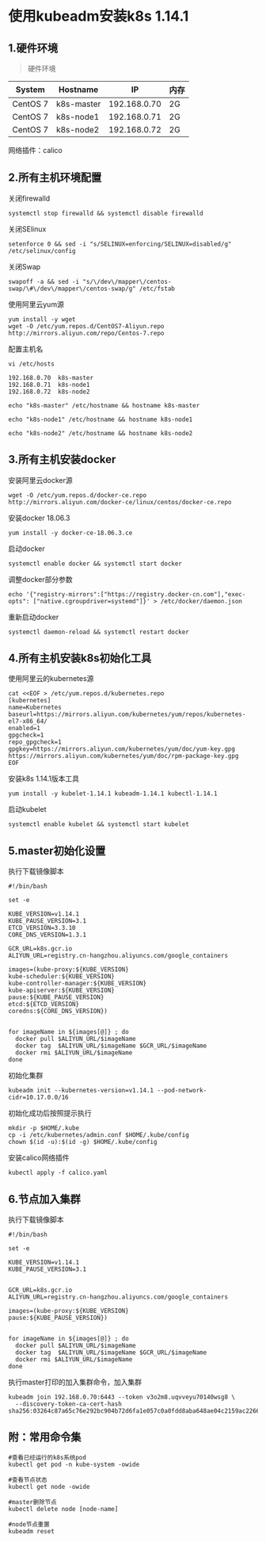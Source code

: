 # 使用kubeadm安装k8s 1.14.1

## 1.硬件环境
> 硬件环境

|System|Hostname|IP|内存|
|-|-|-|-|
|CentOS 7|k8s-master|192.168.0.70|2G|
|CentOS 7|k8s-node1|192.168.0.71|2G|
|CentOS 7|k8s-node2|192.168.0.72|2G|

网络插件：calico

## 2.所有主机环境配置
关闭firewalld

` systemctl stop firewalld && systemctl disable firewalld  `

关闭SElinux

` setenforce 0 && sed -i "s/SELINUX=enforcing/SELINUX=disabled/g" /etc/selinux/config `

关闭Swap

` swapoff -a && sed -i "s/\/dev\/mapper\/centos-swap/\#\/dev\/mapper\/centos-swap/g" /etc/fstab `

使用阿里云yum源

    yum install -y wget
    wget -O /etc/yum.repos.d/CentOS7-Aliyun.repo http://mirrors.aliyun.com/repo/Centos-7.repo 
    

配置主机名

    vi /etc/hosts
     
    192.168.0.70  k8s-master
    192.168.0.71  k8s-node1
    192.168.0.72  k8s-node2
     
    echo "k8s-master" /etc/hostname && hostname k8s-master
    
    echo "k8s-node1" /etc/hostname && hostname k8s-node1
    
    echo "k8s-node2" /etc/hostname && hostname k8s-node2
        
## 3.所有主机安装docker
安装阿里云docker源

`wget -O /etc/yum.repos.d/docker-ce.repo http://mirrors.aliyun.com/docker-ce/linux/centos/docker-ce.repo`

安装docker 18.06.3

`yum install -y docker-ce-18.06.3.ce`

启动docker

`systemctl enable docker && systemctl start docker`

调整docker部分参数

`echo '{"registry-mirrors":["https://registry.docker-cn.com"],"exec-opts": ["native.cgroupdriver=systemd"]}' > /etc/docker/daemon.json`

重新启动docker

`systemctl daemon-reload && systemctl restart docker`

## 4.所有主机安装k8s初始化工具
使用阿里云的kubernetes源

    cat <<EOF > /etc/yum.repos.d/kubernetes.repo
    [kubernetes]
    name=Kubernetes
    baseurl=https://mirrors.aliyun.com/kubernetes/yum/repos/kubernetes-el7-x86_64/
    enabled=1
    gpgcheck=1
    repo_gpgcheck=1
    gpgkey=https://mirrors.aliyun.com/kubernetes/yum/doc/yum-key.gpg https://mirrors.aliyun.com/kubernetes/yum/doc/rpm-package-key.gpg
    EOF

安装k8s 1.14.1版本工具

`yum install -y kubelet-1.14.1 kubeadm-1.14.1 kubectl-1.14.1`

启动kubelet

`systemctl enable kubelet && systemctl start kubelet`

## 5.master初始化设置
执行下载镜像脚本
        
    #!/bin/bash
    
    set -e
    
    KUBE_VERSION=v1.14.1
    KUBE_PAUSE_VERSION=3.1
    ETCD_VERSION=3.3.10
    CORE_DNS_VERSION=1.3.1
    
    GCR_URL=k8s.gcr.io
    ALIYUN_URL=registry.cn-hangzhou.aliyuncs.com/google_containers
    
    images=(kube-proxy:${KUBE_VERSION}
    kube-scheduler:${KUBE_VERSION}
    kube-controller-manager:${KUBE_VERSION}
    kube-apiserver:${KUBE_VERSION}
    pause:${KUBE_PAUSE_VERSION}
    etcd:${ETCD_VERSION}
    coredns:${CORE_DNS_VERSION})
    
    
    for imageName in ${images[@]} ; do
      docker pull $ALIYUN_URL/$imageName
      docker tag  $ALIYUN_URL/$imageName $GCR_URL/$imageName
      docker rmi $ALIYUN_URL/$imageName
    done
    
初始化集群

`kubeadm init --kubernetes-version=v1.14.1 --pod-network-cidr=10.17.0.0/16`   

初始化成功后按照提示执行

    mkdir -p $HOME/.kube
    cp -i /etc/kubernetes/admin.conf $HOME/.kube/config
    chown $(id -u):$(id -g) $HOME/.kube/config 

安装calico网络插件

`kubectl apply -f calico.yaml`


## 6.节点加入集群
执行下载镜像脚本

    #!/bin/bash
    
    set -e
    
    KUBE_VERSION=v1.14.1
    KUBE_PAUSE_VERSION=3.1
    
    
    GCR_URL=k8s.gcr.io
    ALIYUN_URL=registry.cn-hangzhou.aliyuncs.com/google_containers
    
    images=(kube-proxy:${KUBE_VERSION}
    pause:${KUBE_PAUSE_VERSION})
    
    
    for imageName in ${images[@]} ; do
      docker pull $ALIYUN_URL/$imageName
      docker tag  $ALIYUN_URL/$imageName $GCR_URL/$imageName
      docker rmi $ALIYUN_URL/$imageName
    done
    
执行master打印的加入集群命令，加入集群

    kubeadm join 192.168.0.70:6443 --token v3o2m8.uqvveyu70140wsg8 \
      --discovery-token-ca-cert-hash sha256:03264c87a65c76e292bc904b72d6fa1e057c0a0fdd8aba648ae04c2159ac2266

## 附：常用命令集

    #查看已经运行的k8s系统pod
    kubectl get pod -n kube-system -owide
    
    #查看节点状态
    kubectl get node -owide
    
    #master删除节点
    kubectl delete node [node-name]

    #node节点重置
    kubeadm reset


